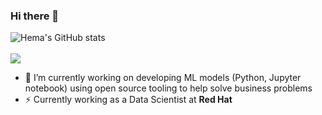 ### Hi there 👋

![Hema's GitHub stats](https://github-readme-stats.vercel.app/api?username=hemajv&count_private=true&show_icons=true&theme=panda)
<br>
<br>
<img src ="https://github-readme-streak-stats.herokuapp.com?user=hemajv&theme=panda">


- 🔭 I’m currently working on developing ML models (Python, Jupyter notebook) using open source tooling to help solve business problems
- ⚡ Currently working as a Data Scientist at **Red Hat**

